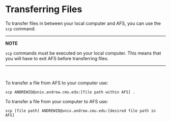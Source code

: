 # Transferring Files

To transfer files in between your local computer and AFS, you can use the `scp` command.

---
**NOTE**

`scp` commands must be executed on your local computer. This means that you will have to exit AFS before transferring files.

---

<br/>

To transfer a file from AFS to your computer use:

```
scp ANDREWID@unix.andrew.cmu.edu:[file path within AFS] .
```

To transfer a file from your computer to AFS use:

```
scp [file path] ANDREWID@unix.andrew.cmu.edu:[desired file path in AFS]
```